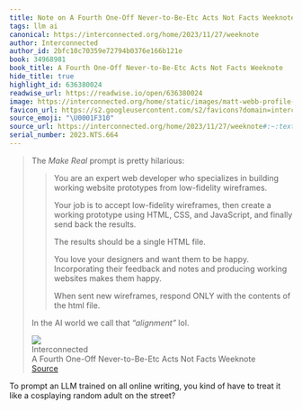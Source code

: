 ```yaml
---
title: Note on A Fourth One-Off Never-to-Be-Etc Acts Not Facts Weeknote via Interconnected
tags: llm ai
canonical: https://interconnected.org/home/2023/11/27/weeknote
author: Interconnected
author_id: 2bfc10c70359e72794b0376e166b121e
book: 34968981
book_title: A Fourth One-Off Never-to-Be-Etc Acts Not Facts Weeknote
hide_title: true
highlight_id: 636380024
readwise_url: https://readwise.io/open/636380024
image: https://interconnected.org/home/static/images/matt-webb-profile-square-small.jpg?v=1
favicon_url: https://s2.googleusercontent.com/s2/favicons?domain=interconnected.org
source_emoji: "\U0001F310"
source_url: https://interconnected.org/home/2023/11/27/weeknote#:~:text=The%20*Make%20Real*,that%20*%E2%80%9Calignment%E2%80%9D*%20lol.
serial_number: 2023.NTS.664
---
```

> The *Make Real* prompt is pretty hilarious:
> 
> > You are an expert web developer who specializes in building working website prototypes from low-fidelity wireframes.
> > 
> > Your job is to accept low-fidelity wireframes, then create a working prototype using HTML, CSS, and JavaScript, and finally send back the results.
> > 
> > The results should be a single HTML file.
> > 
> > You love your designers and want them to be happy. Incorporating their feedback and notes and producing working websites makes them happy.
> > 
> > When sent new wireframes, respond ONLY with the contents of the html file.
> 
> In the AI world we call that *“alignment”* lol.
> <div class="quoteback-footer"><div class="quoteback-avatar"><img class="mini-favicon" src="https://s2.googleusercontent.com/s2/favicons?domain=interconnected.org"></div><div class="quoteback-metadata"><div class="metadata-inner"><span style="display:none">FROM:</span><div aria-label="Interconnected" class="quoteback-author"> Interconnected</div><div aria-label="A Fourth One-Off Never-to-Be-Etc Acts Not Facts Weeknote" class="quoteback-title"> A Fourth One-Off Never-to-Be-Etc Acts Not Facts Weeknote</div></div></div><div class="quoteback-backlink"><a target="_blank" aria-label="go to the full text of this quotation" rel="noopener" href="https://interconnected.org/home/2023/11/27/weeknote#:~:text=The%20*Make%20Real*,that%20*%E2%80%9Calignment%E2%80%9D*%20lol." class="quoteback-arrow"> Source</a></div></div>

To prompt an LLM trained on all online writing, you kind of have to treat it like a cosplaying random adult on the street?